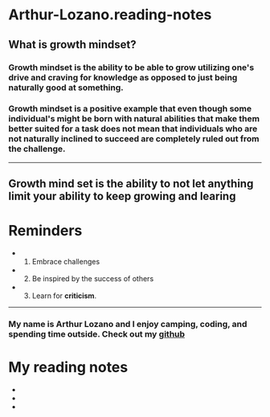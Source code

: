 # Arthur-Lozano.reading-notes
## What is growth mindset?
### Growth mindset is the ability to be able to grow utilizing one's drive and craving for knowledge as opposed to just being naturally good at something.
### Growth mindset is a positive example that even though some individual's might be born with natural abilities that make them better suited for a task does not mean that individuals who are not naturally inclined to succeed are completely ruled out from the challenge.  
---
## Growth mind set is the ability to **not** let anything limit your ability to keep growing and learing
# Reminders
- 1. Embrace challenges 
- 2. Be inspired by the success of others 
- 3. Learn for **criticism**.
---


### My name is Arthur Lozano and I enjoy camping, coding, and spending time outside.  Check out my [github](https://github.com/Arthur-Lozano)



# My reading notes
*
*
*
